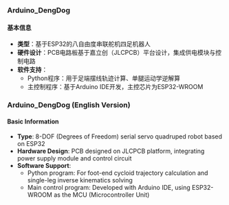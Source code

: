 ### Arduino_DengDog  


#### 基本信息  
- **类型**：基于ESP32的八自由度串联舵机四足机器人  
- **硬件设计**：PCB电路板基于嘉立创（JLCPCB）平台设计，集成供电模块与控制电路  
- **软件支持**：  
  - Python程序：用于足端摆线轨迹计算、单腿运动学逆解算  
  - 主控制程序：基于Arduino IDE开发，主控芯片为ESP32-WROOM  


### Arduino_DengDog (English Version)  


#### Basic Information  
- **Type**: 8-DOF (Degrees of Freedom) serial servo quadruped robot based on ESP32  
- **Hardware Design**: PCB designed on JLCPCB platform, integrating power supply module and control circuit  
- **Software Support**:  
  - Python program: For foot-end cycloid trajectory calculation and single-leg inverse kinematics solving  
  - Main control program: Developed with Arduino IDE, using ESP32-WROOM as the MCU (Microcontroller Unit)
